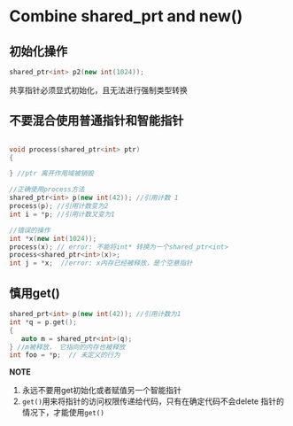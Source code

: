 # Combine shared_prt and new() 


## 初始化操作 

```c++
shared_ptr<int> p2(new int(1024));
```
共享指针必须显式初始化，且无法进行强制类型转换 


## 不要混合使用普通指针和智能指针 

```c++

void process(shared_ptr<int> ptr)
{

} //ptr 离开作用域被销毁 

//正确使用process方法
shared_ptr<int> p(new int(42)); //引用计数 1
process(p); //引用计数变为2
int i = *p; //引用计数又变为1 

//错误的操作 
int *x(new int(1024));
process(x); // error: 不能将int* 转换为一个shared_ptr<int>
process<shared_ptr<int>(x)>;
int j = *x;  //error: x内存已经被释放，是个空悬指针 

```

## 慎用get() 

```c++
shared_prt<int> p(new int(42)); //引用计数为1 
int *q = p.get();
{
   auto m = shared_ptr<int>(q);
} //m被释放， 它指向的内存也被释放
int foo = *p;  // 未定义的行为 
```

**NOTE** 

1. 永远不要用get初始化或者赋值另一个智能指针
2. `get()`用来将指针的访问权限传递给代码，只有在确定代码不会delete 指针的情况下，才能使用`get()`
